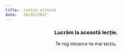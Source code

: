 ```yaml
---
title:  Lecție zilnică
date:   20/07/2017
---
```


### <center>Lucrăm la această lecție.</center>
<center>Te rog intoarce-te mai tarziu.</center>